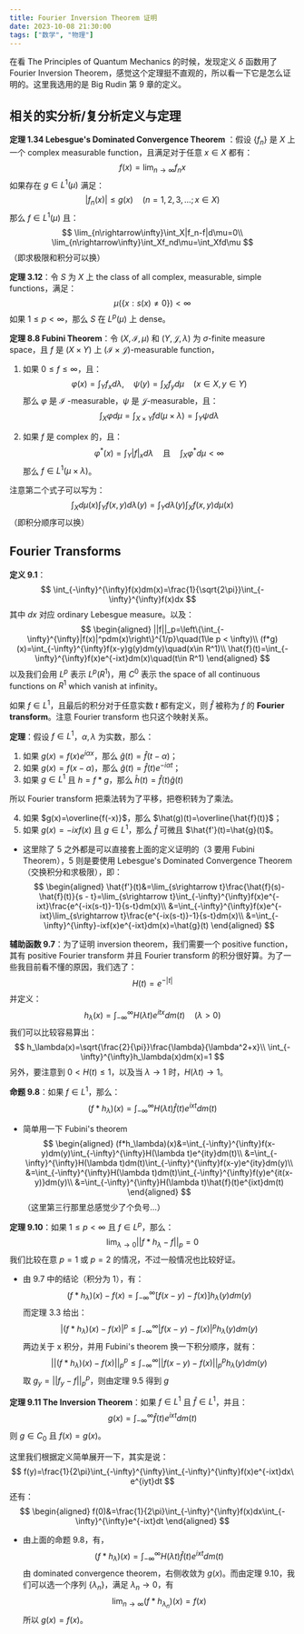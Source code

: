```yaml
---
title: Fourier Inversion Theorem 证明
date: 2023-10-08 21:30:00
tags: ["数学", "物理"]
---
```


在看 The Principles of Quantum Mechanics 的时候，发现定义 $\delta$ 函数用了 Fourier Inversion Theorem，感觉这个定理挺不直观的，所以看一下它是怎么证明的。这里我选用的是 Big Rudin 第 9 章的定义。

## 相关的实分析/复分析定义与定理

**定理 1.34 Lebesgue's Dominated Convergence Theorem** ：假设 $\{f_n\}$ 是 $X$ 上一个 complex measurable function，且满足对于任意 $x\in X$ 都有：
$$
f(x)=\lim_{n\rightarrow\infty}f_n{x}
$$
如果存在 $g\in L^1(\mu)$ 满足：
$$
|f_n(x)|\le g(x)\quad (n=1,2,3,...; x\in X)
$$
那么 $f\in L^1(\mu)$ 且：
$$
\lim_{n\rightarrow\infty}\int_X|f_n-f|d\mu=0\\
\lim_{n\rightarrow\infty}\int_Xf_nd\mu=\int_Xfd\mu
$$
（即求极限和积分可以换）

**定理 3.12**：令 $S$ 为 $X$ 上 the class of all complex, measurable, simple functions，满足：
$$
\mu(\{x:s(x)\ne0\})<\infty
$$
如果 $1\le p<\infty$，那么 $S$ 在 $L^p(\mu)$ 上 dense。

**定理 8.8 Fubini Theorem**：令 $(X,\mathcal{I},\mu)$ 和 $(Y,\mathcal{J}, \lambda)$ 为 $\sigma$-finite measure space，且 $f$ 是 $(X\times Y)$ 上 $(\mathcal{I}\times\mathcal{J})$-measurable function，

1. 如果 $0\le f\le \infty$，且：
   $$
   \varphi(x)=\int_Yf_xd\lambda,\quad\psi(y)=\int_Xf_yd\mu\quad(x\in X,y\in Y)
   $$
   那么 $\varphi$ 是 $\mathcal{I}$ -measurable，$\psi$ 是 $\mathcal{J}$-measurable，且：
   $$
   \int_X\varphi d\mu=\int_{X\times Y}fd(\mu\times \lambda)=\int_Y\psi d\lambda
   $$

2. 如果 $f$ 是 complex 的，且：
   $$
   \varphi^*(x)=\int_Y|f|_xd\lambda\quad\text{且}\quad\int_X\varphi^*d\mu<\infty
   $$
   那么 $f\in L^1(\mu\times\lambda)$。

注意第二个式子可以写为：
$$
\int_Xd\mu(x)\int_Yf(x,y)d\lambda(y)=\int_Yd\lambda(y)\int_Xf(x,y)d\mu(x)
$$
（即积分顺序可以换）

## Fourier Transforms

**定义 9.1**：
$$
\int_{-\infty}^{\infty}f(x)dm(x)=\frac{1}{\sqrt{2\pi}}\int_{-\infty}^{\infty}f(x)dx
$$
其中 $dx$ 对应 ordinary Lebesgue measure。以及：
$$
\begin{aligned}
||f||_p=\left\{\int_{-\infty}^{\infty}|f(x)|^pdm(x)\right\}^{1/p}\quad(1\le p < \infty)\\
(f*g)(x)=\int_{-\infty}^{\infty}f(x-y)g(y)dm(y)\quad(x\in R^1)\\
\hat{f}(t)=\int_{-\infty}^{\infty}f(x)e^{-ixt}dm(x)\quad(t\in R^1)
\end{aligned}
$$
以及我们会用 $L^p$ 表示 $L^p(R^1)$，用 $C^0$ 表示 the space of all continuous functions on $R^1$ which vanish at infinity。

如果 $f\in L^1$，且最后的积分对于任意实数 $t$ 都有定义，则 $\hat{f}$ 被称为 $f$ 的 **Fourier transform**。注意 Fourier transform 也只这个映射关系。

**定理**：假设 $f\in L^1$，$\alpha, \lambda$ 为实数，那么：

1. 如果 $g(x)=f(x)e^{i\alpha x}$，那么 $\hat{g}(t)=\hat{f}(t-\alpha)$；
2. 如果 $g(x)=f(x-\alpha)$，那么 $\hat{g}(t)=\hat{f}(t)e^{-i\alpha t}$；
3. 如果 $g\in L^1$ 且 $h=f*g$，那么 $\hat{h}(t)=\hat{f}(t)\hat{g}(t)$

所以 Fourier transform 把乘法转为了平移，把卷积转为了乘法。

4. 如果 $g(x)=\overline{f(-x)}$，那么 $\hat(g)(t)=\overline{\hat{f}(t)}$；
5. 如果 $g(x)=-ixf(x)$ 且 $g\in L^1$，那么 $\hat{f}$ 可微且 $\hat{f'}(t)=\hat{g}(t)$。

- 这里除了 5 之外都是可以直接套上面的定义证明的（3 要用 Fubini Theorem），5 则是要使用 Lebesgue's Dominated Convergence Theorem（交换积分和求极限），即：
  $$
  \begin{aligned}
  \hat{f'}(t)&=\lim_{s\rightarrow t}\frac{\hat{f}(s)-\hat{f}(t)}{s - t}=\lim_{s\rightarrow t}\int_{-\infty}^{\infty}f(x)e^{-ixt}\frac{e^{-ix(s-t)}-1}{s-t}dm(x)\\
  &=\int_{-\infty}^{\infty}f(x)e^{-ixt}\lim_{s\rightarrow t}\frac{e^{-ix(s-t)}-1}{s-t}dm(x)\\
  &=\int_{-\infty}^{\infty}-ixf(x)e^{-ixt}dm(x)=\hat{g}(t)
  \end{aligned}
  $$



**辅助函数 9.7**：为了证明 inversion theorem，我们需要一个 positive function，其有 positive Fourier transform 并且 Fourier transform 的积分很好算。为了一些我目前看不懂的原因，我们选了：
$$
H(t)=e^{-|t|}
$$
并定义：
$$
h_\lambda(x)=\int_{-\infty}^{\infty}H(\lambda t)e^{itx}dm(t)\quad(\lambda>0)
$$
我们可以比较容易算出：
$$
h_\lambda(x)=\sqrt{\frac{2}{\pi}}\frac{\lambda}{\lambda^2+x}\\
\int_{-\infty}^{\infty}h_\lambda(x)dm(x)=1
$$
另外，要注意到 $0<H(t)\le1$，以及当 $\lambda\rightarrow1$ 时，$H(\lambda t)\rightarrow 1$。

**命题 9.8**：如果 $f\in L^1$，那么：
$$
(f*h_\lambda)(x)=\int_{-\infty}^{\infty}H(\lambda t)\hat{f}(t)e^{ixt}dm(t)
$$

- 简单用一下 Fubini's theorem
  $$
  \begin{aligned}
  (f*h_\lambda)(x)&=\int_{-\infty}^{\infty}f(x-y)dm(y)\int_{-\infty}^{\infty}H(\lambda t)e^{ity}dm(t)\\
  &=\int_{-\infty}^{\infty}H(\lambda t)dm(t)\int_{-\infty}^{\infty}f(x-y)e^{ity}dm(y)\\
  &=\int_{-\infty}^{\infty}H(\lambda t)dm(t)\int_{-\infty}^{\infty}f(y)e^{it(x-y)}dm(y)\\
  &=\int_{-\infty}^{\infty}H(\lambda t)\hat{f}(t)e^{ixt}dm(t)
  \end{aligned}
  $$
  （这里第三行那里总感觉少了个负号...）

**定理 9.10**：如果 $1\le p<\infty$ 且 $f\in L^p$，那么：
$$
\lim_{\lambda\rightarrow0}||f*h_\lambda-f||_p=0
$$
我们比较在意 $p=1$ 或 $p=2$ 的情况，不过一般情况也比较好证。

- 由 9.7 中的结论（积分为 1），有：
  $$
  (f*h_\lambda)(x) - f(x)=\int_{-\infty}^{\infty}[f(x-y)-f(x)]h_\lambda(y)dm(y)
  $$
  而定理 3.3 给出：
  $$
  |(f*h_\lambda)(x) - f(x)|^p\le\int_{-\infty}^{\infty}|f(x-y)-f(x)|^ph_\lambda(y)dm(y)
  $$
  两边关于 x 积分，并用 Fubini's theorem 换一下积分顺序，就有：
  $$
  ||(f*h_\lambda)(x) - f(x)||^p_p\le\int_{-\infty}^{\infty}||f(x-y)-f(x)||^p_ph_\lambda(y)dm(y)
  $$
  取 $g_y=||f_y-f||_p^p$，则由定理 9.5 得到 $g$ 

**定理 9.11 The Inversion Theorem**：如果 $f\in L^1$ 且 $\hat{f}\in L^1$，并且：
$$
g(x)=\int_{-\infty}^{\infty}\hat{f}(t)e^{ixt}dm(t)
$$
则 $g\in C_0$ 且 $f(x)=g(x)$。

这里我们根据定义简单展开一下，其实是说：
$$
f(y)=\frac{1}{2\pi}\int_{-\infty}^{\infty}\int_{-\infty}^{\infty}f(x)e^{-ixt}dx\ e^{iyt}dt
$$
还有：
$$
\begin{aligned}
f(0)&=\frac{1}{2\pi}\int_{-\infty}^{\infty}f(x)dx\int_{-\infty}^{\infty}e^{-ixt}dt
\end{aligned}
$$

- 由上面的命题 9.8，有，
  $$
  (f*h_\lambda)(x)=\int_{-\infty}^\infty H(\lambda t)\hat{f}(t)e^{ixt}dm(t)
  $$
  由 dominated convergence theorem，右侧收敛为 $g(x)$。而由定理 9.10，我们可以选一个序列 $\{\lambda_n\}$，满足 $\lambda_n\rightarrow0$，有
  $$
  \lim_{n\rightarrow\infty}(f*h_{\lambda_n})(x)=f(x)
  $$
  所以 $g(x)=f(x)$。